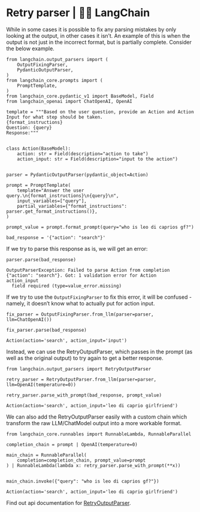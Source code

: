 # Retry parser | 🦜️🔗 LangChain
While in some cases it is possible to fix any parsing mistakes by only looking at the output, in other cases it isn’t. An example of this is when the output is not just in the incorrect format, but is partially complete. Consider the below example.

```
from langchain.output_parsers import (
    OutputFixingParser,
    PydanticOutputParser,
)
from langchain_core.prompts import (
    PromptTemplate,
)
from langchain_core.pydantic_v1 import BaseModel, Field
from langchain_openai import ChatOpenAI, OpenAI

```


```
template = """Based on the user question, provide an Action and Action Input for what step should be taken.
{format_instructions}
Question: {query}
Response:"""


class Action(BaseModel):
    action: str = Field(description="action to take")
    action_input: str = Field(description="input to the action")


parser = PydanticOutputParser(pydantic_object=Action)

```


```
prompt = PromptTemplate(
    template="Answer the user query.\n{format_instructions}\n{query}\n",
    input_variables=["query"],
    partial_variables={"format_instructions": parser.get_format_instructions()},
)

```


```
prompt_value = prompt.format_prompt(query="who is leo di caprios gf?")

```


```
bad_response = '{"action": "search"}'

```


If we try to parse this response as is, we will get an error:

```
parser.parse(bad_response)

```


```
OutputParserException: Failed to parse Action from completion {"action": "search"}. Got: 1 validation error for Action
action_input
  field required (type=value_error.missing)

```


If we try to use the `OutputFixingParser` to fix this error, it will be confused - namely, it doesn’t know what to actually put for action input.

```
fix_parser = OutputFixingParser.from_llm(parser=parser, llm=ChatOpenAI())

```


```
fix_parser.parse(bad_response)

```


```
Action(action='search', action_input='input')

```


Instead, we can use the RetryOutputParser, which passes in the prompt (as well as the original output) to try again to get a better response.

```
from langchain.output_parsers import RetryOutputParser

```


```
retry_parser = RetryOutputParser.from_llm(parser=parser, llm=OpenAI(temperature=0))

```


```
retry_parser.parse_with_prompt(bad_response, prompt_value)

```


```
Action(action='search', action_input='leo di caprio girlfriend')

```


We can also add the RetryOutputParser easily with a custom chain which transform the raw LLM/ChatModel output into a more workable format.

```
from langchain_core.runnables import RunnableLambda, RunnableParallel

completion_chain = prompt | OpenAI(temperature=0)

main_chain = RunnableParallel(
    completion=completion_chain, prompt_value=prompt
) | RunnableLambda(lambda x: retry_parser.parse_with_prompt(**x))


main_chain.invoke({"query": "who is leo di caprios gf?"})

```


```
Action(action='search', action_input='leo di caprio girlfriend')

```


Find out api documentation for [RetryOutputParser](https://api.python.langchain.com/en/latest/output_parsers/langchain.output_parsers.retry.RetryOutputParser.html#langchain.output_parsers.retry.RetryOutputParser).
